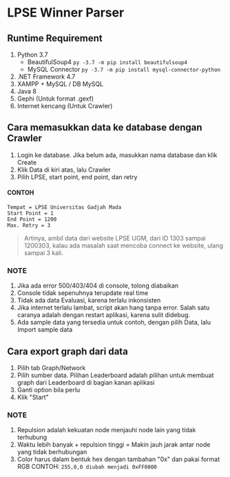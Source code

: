 # LPSE Winner Parser
## Runtime Requirement
1. Python 3.7
   - BeautifulSoup4 `py -3.7 -m pip install beautifulsoup4`
   - MySQL Connector `py -3.7 -m pip install mysql-connector-python`
2. .NET Framework 4.7
3. XAMPP + MySQL / DB MySQL
4. Java 8
5. Gephi (Untuk format .gexf)
6. Internet kencang (Untuk Crawler)

## Cara memasukkan data ke database dengan Crawler
1. Login ke database. Jika belum ada, masukkan nama database dan klik Create
2. Klik Data di kiri atas, lalu Crawler
3. Pilih LPSE, start point, end point, dan retry

#### CONTOH
```
Tempat = LPSE Universitas Gadjah Mada
Start Point = 1
End Point = 1200
Max. Retry = 3
```
> Artinya, ambil data dari website LPSE UGM, dari ID 1303 sampai 1200303, kalau ada masalah saat mencoba connect ke website, ulang sampai 3 kali.

### NOTE
1. Jika ada error 500/403/404 di console, tolong diabaikan
2. Console tidak sepenuhnya terupdate real time
3. Tidak ada data Evaluasi, karena terlalu inkonsisten
4. Jika internet terlalu lambat, script akan hang tanpa error. Salah satu caranya adalah dengan restart aplikasi, karena sulit didebug.
5. Ada sample data yang tersedia untuk contoh, dengan pilih Data, lalu Import sample data

## Cara export graph dari data
1. Pilih tab Graph/Network
2. Pilih sumber data. Pilihan Leaderboard adalah pilihan untuk membuat graph dari Leaderboard di bagian kanan aplikasi
3. Ganti option bila perlu
4. Klik "Start"

### NOTE
1. Repulsion adalah kekuatan node menjauhi node lain yang tidak terhubung
2. Waktu lebih banyak + repulsion tinggi = Makin jauh jarak antar node yang tidak berhubungan
3. Color harus dalam bentuk hex dengan tambahan "0x" dan pakai format RGB 
CONTOH: 
`255,0,0 diubah menjadi 0xFF0000`
